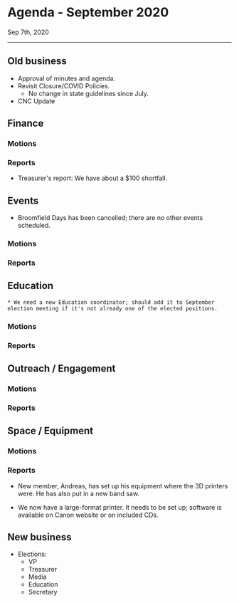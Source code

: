 # Agenda - September 2020

Sep 7th, 2020

---

## Old business

- Approval of minutes and agenda.
- Revisit Closure/COVID Policies.
  - No change in state guidelines since July.
- CNC Update

## Finance

### Motions

### Reports

- Treasurer's report: We have about a \$100 shortfall.

## Events

- Broomfield Days has been cancelled; there are no other events scheduled.

### Motions

### Reports

## Education

    * We need a new Education coordinator; should add it to September election meeting if it's not already one of the elected positions.

### Motions

### Reports

## Outreach / Engagement

### Motions

### Reports

## Space / Equipment

### Motions

### Reports

- New member, Andreas, has set up his equipment where the 3D printers were. He has also put in a new band saw.

- We now have a large-format printer. It needs to be set up; software is available on Canon website or on included CDs.

## New business

- Elections:
  - VP
  - Treasurer
  - Media
  - Education
  - Secretary
